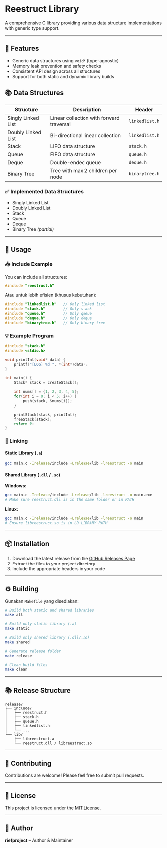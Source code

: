 # Reestruct Library

A comprehensive C library providing various data structure implementations with generic type support.

---

## 🚀 Features

-   Generic data structures using `void*` (type-agnostic)
-   Memory leak prevention and safety checks
-   Consistent API design across all structures
-   Support for both static and dynamic library builds

## 📚 Data Structures

| Structure          | Description                              | Header         |
| ------------------ | ---------------------------------------- | -------------- |
| Singly Linked List | Linear collection with forward traversal | `linkedlist.h` |
| Doubly Linked List | Bi-directional linear collection         | `linkedlist.h` |
| Stack              | LIFO data structure                      | `stack.h`      |
| Queue              | FIFO data structure                      | `queue.h`      |
| Deque              | Double-ended queue                       | `deque.h`      |
| Binary Tree        | Tree with max 2 children per node        | `binarytree.h` |

### ✅ Implemented Data Structures

-   Singly Linked List
-   Doubly Linked List
-   Stack
-   Queue
-   Deque
-   Binary Tree _(partial)_

---

## 🧠 Usage

### 📥 Include Example

You can include all structures:

```c
#include "reestruct.h"
```

Atau untuk lebih efisien (khusus kebutuhan):

```c
#include "linkedlist.h"   // Only linked list
#include "stack.h"        // Only stack
#include "queue.h"        // Only queue
#include "deque.h"        // Only deque
#include "binarytree.h"   // Only binary tree
```

### 💡 Example Program

```c
#include "stack.h"
#include <stdio.h>

void printInt(void* data) {
    printf("[LOG] %d ", *(int*)data);
}

int main() {
    Stack* stack = createStack();

    int nums[] = {1, 2, 3, 4, 5};
    for(int i = 0; i < 5; i++) {
        push(stack, &nums[i]);
    }

    printStack(stack, printInt);
    freeStack(stack);
    return 0;
}
```

### 🧩 Linking

#### Static Library (`.a`)

```bash
gcc main.c -Irelease/include -Lrelease/lib -lreestruct -o main
```

#### Shared Library (`.dll` / `.so`)

**Windows:**

```bash
gcc main.c -Irelease/include -Lrelease/lib -lreestruct -o main.exe
# Make sure reestruct.dll is in the same folder or in PATH
```

**Linux:**

```bash
gcc main.c -Irelease/include -Lrelease/lib -lreestruct -o main
# Ensure libreestruct.so is in LD_LIBRARY_PATH
```

---

## 📦 Installation

1. Download the latest release from the [GitHub Releases Page](https://github.com/riefproject/reestruct/releases)
2. Extract the files to your project directory
3. Include the appropriate headers in your code

---

## ⚙️ Building

Gunakan `Makefile` yang disediakan:

```bash
# Build both static and shared libraries
make all

# Build only static library (.a)
make static

# Build only shared library (.dll/.so)
make shared

# Generate release folder
make release

# Clean build files
make clean
```

---

## 📚 Release Structure

```
release/
├── include/
│   ├── reestruct.h
│   ├── stack.h
│   ├── queue.h
│   ├── linkedlist.h
│   └── ...
└── lib/
    ├── libreestruct.a
    └── reestruct.dll / libreestruct.so
```

---

## 🤝 Contributing

Contributions are welcome! Please feel free to submit pull requests.

---

## 📄 License

This project is licensed under the [MIT License](LICENSE).

---

## 👤 Author

**riefproject** – Author & Maintainer
